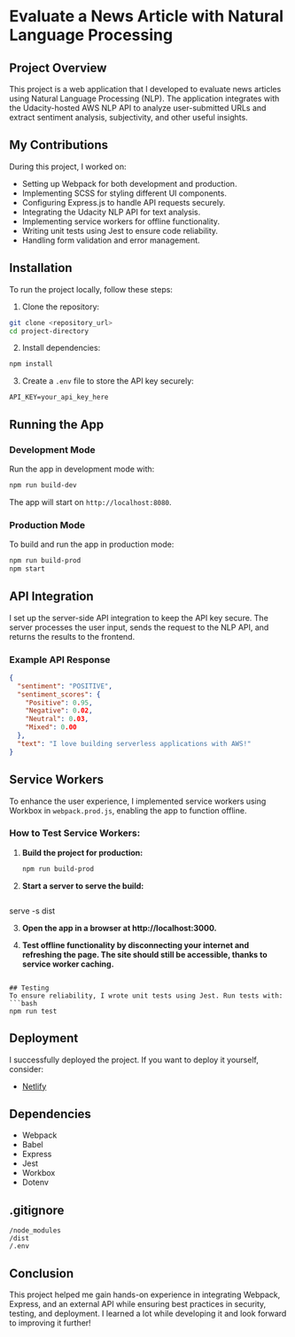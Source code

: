 # Evaluate a News Article with Natural Language Processing

## Project Overview
This project is a web application that I developed to evaluate news articles using Natural Language Processing (NLP). The application integrates with the Udacity-hosted AWS NLP API to analyze user-submitted URLs and extract sentiment analysis, subjectivity, and other useful insights.

## My Contributions
During this project, I worked on:
- Setting up Webpack for both development and production.
- Implementing SCSS for styling different UI components.
- Configuring Express.js to handle API requests securely.
- Integrating the Udacity NLP API for text analysis.
- Implementing service workers for offline functionality.
- Writing unit tests using Jest to ensure code reliability.
- Handling form validation and error management.

## Installation
To run the project locally, follow these steps:

1. Clone the repository:
```bash
git clone <repository_url>
cd project-directory
```

2. Install dependencies:
```bash
npm install
```

3. Create a `.env` file to store the API key securely:
```
API_KEY=your_api_key_here
```

## Running the App

### Development Mode
Run the app in development mode with:
```bash
npm run build-dev
```
The app will start on `http://localhost:8080`.

### Production Mode
To build and run the app in production mode:
```bash
npm run build-prod
npm start
```

## API Integration
I set up the server-side API integration to keep the API key secure. The server processes the user input, sends the request to the NLP API, and returns the results to the frontend.

### Example API Response
```json
{
  "sentiment": "POSITIVE",
  "sentiment_scores": {
    "Positive": 0.95,
    "Negative": 0.02,
    "Neutral": 0.03,
    "Mixed": 0.00
  },
  "text": "I love building serverless applications with AWS!"
}
```

## Service Workers
To enhance the user experience, I implemented service workers using Workbox in `webpack.prod.js`, enabling the app to function offline.

### How to Test Service Workers:
1. **Build the project for production:**
   ```bash
   npm run build-prod

2. **Start a server to serve the build:**
   ```bash
serve -s dist

3. **Open the app in a browser at http://localhost:3000.**

4. **Test offline functionality by disconnecting your internet and refreshing the page. The site should still be accessible, thanks to service worker caching.**
```

## Testing
To ensure reliability, I wrote unit tests using Jest. Run tests with:
```bash
npm run test
```

## Deployment
I successfully deployed the project. If you want to deploy it yourself, consider:
- [Netlify](https://evaluate-news-nlp-main-by-samaabosair.netlify.app/)

## Dependencies
- Webpack
- Babel
- Express
- Jest
- Workbox
- Dotenv

## .gitignore
```
/node_modules
/dist
/.env
```

## Conclusion
This project helped me gain hands-on experience in integrating Webpack, Express, and an external API while ensuring best practices in security, testing, and deployment. I learned a lot while developing it and look forward to improving it further!


